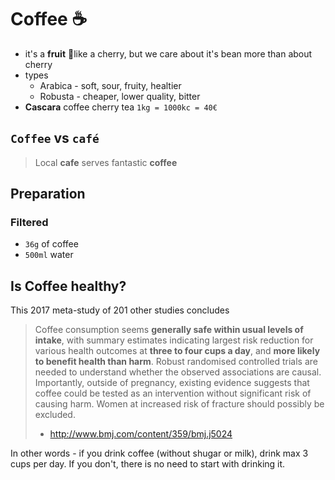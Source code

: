 # Coffee ☕️

- it's a **fruit** 🍒like a cherry, but we care about it's bean more than about cherry
- types
  - Arabica - soft, sour, fruity, healtier
  - Robusta - cheaper, lower quality, bitter
- **Cascara** coffee cherry tea `1kg = 1000kc = 40€`

## `Coffee` vs `café`

> Local **cafe** serves fantastic **coffee**

## Preparation

### Filtered

- `36g` of coffee 
- `500ml` water

## Is Coffee healthy? 

This 2017 meta-study of 201 other studies concludes
> Coffee consumption seems **generally safe within usual levels of intake**, with summary estimates indicating largest risk reduction for various health outcomes at **three to four cups a day**, and **more likely to benefit health than harm**. Robust randomised controlled trials are needed to understand whether the observed associations are causal. Importantly, outside of pregnancy, existing evidence suggests that coffee could be tested as an intervention without significant risk of causing harm. Women at increased risk of fracture should possibly be excluded.
> - http://www.bmj.com/content/359/bmj.j5024

In other words - if you drink coffee (without shugar or milk), drink max 3 cups per day. If you don't, there is no need to start with drinking it. 

